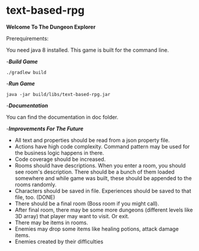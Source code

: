 # text-based-rpg

**Welcome To The Dungeon Explorer**

Prerequirements: 

You need java 8 installed. 
This game is built for the command line.


-_**Build Game**_

`./gradlew build`

-_**Run Game**_

`java -jar build/libs/text-based-rpg.jar`

-_**Documentation**_

You can find the documentation in doc folder.

-_**Improvements For The Future**_


- All text and properties should be read from a json property file.
- Actions have high code complexity. Command pattern may be used for the business logic happens in there.
- Code coverage should be increased.
- Rooms should have descriptions. When you enter a room, you should see room's description. There should be a bunch of them loaded somewhere and while game was built, these should be appended to the rooms randomly.
- Characters should be saved in file. Experiences should be saved to that file, too. (DONE)
- There should be a final room (Boss room if you might call).
- After final room, there may be some more dungeons (different levels like 3D array) that player may want to visit. Or exit.
- There may be items in rooms.
- Enemies may drop some items like healing potions, attack damage items.
- Enemies created by their difficulties